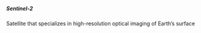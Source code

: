 ##### **Sentinel-2**

Satellite that specializes in high-resolution optical imaging of Earth’s surface